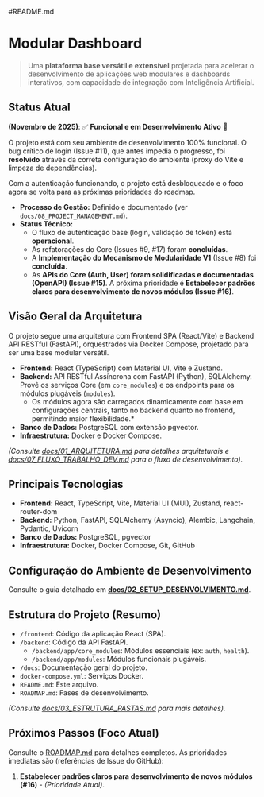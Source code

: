#README.md
# Modular Dashboard

> Uma **plataforma base versátil e extensível** projetada para acelerar o desenvolvimento de aplicações web modulares e dashboards interativos, com capacidade de integração com Inteligência Artificial.

## Status Atual

**(Novembro de 2025)**: ✅ **Funcional e em Desenvolvimento Ativo** 🚧

O projeto está com seu ambiente de desenvolvimento 100% funcional. O bug crítico de login (Issue #11), que antes impedia o progresso, foi **resolvido** através da correta configuração do ambiente (proxy do Vite e limpeza de dependências).

Com a autenticação funcionando, o projeto está desbloqueado e o foco agora se volta para as próximas prioridades do roadmap.

* **Processo de Gestão:** Definido e documentado (ver `docs/08_PROJECT_MANAGEMENT.md`).
* **Status Técnico:**
    * O fluxo de autenticação base (login, validação de token) está **operacional**.
    * As refatorações do Core (Issues #9, #17) foram **concluídas**.
    * A **Implementação do Mecanismo de Modularidade V1** (Issue #8) foi **concluída**.
    * As **APIs do Core (Auth, User) foram solidificadas e documentadas (OpenAPI) (Issue #15)**. A próxima prioridade é **Estabelecer padrões claros para desenvolvimento de novos módulos (Issue #16)**.

## Visão Geral da Arquitetura

O projeto segue uma arquitetura com Frontend SPA (React/Vite) e Backend API RESTful (FastAPI), orquestrados via Docker Compose, projetado para ser uma base modular versátil.

* **Frontend:** React (TypeScript) com Material UI, Vite e Zustand.
* **Backend:** API RESTful Assíncrona com FastAPI (Python), SQLAlchemy. Provê os serviços Core (em `core_modules`) e os endpoints para os módulos plugáveis (`modules`).
    * Os módulos agora são carregados dinamicamente com base em configurações centrais, tanto no backend quanto no frontend, permitindo maior flexibilidade.*
* **Banco de Dados:** PostgreSQL com extensão pgvector.
* **Infraestrutura:** Docker e Docker Compose.

*(Consulte [docs/01_ARQUITETURA.md](./docs/01_ARQUITETURA.md) para detalhes arquiteturais e [docs/07_FLUXO_TRABALHO_DEV.md](./docs/07_FLUXO_TRABALHO_DEV.md) para o fluxo de desenvolvimento).*

## Principais Tecnologias

- **Frontend:** React, TypeScript, Vite, Material UI (MUI), Zustand, react-router-dom
- **Backend:** Python, FastAPI, SQLAlchemy (Asyncio), Alembic, Langchain, Pydantic, Uvicorn
- **Banco de Dados:** PostgreSQL, pgvector
- **Infraestrutura:** Docker, Docker Compose, Git, GitHub

## Configuração do Ambiente de Desenvolvimento

Consulte o guia detalhado em **[docs/02_SETUP_DESENVOLVIMENTO.md](./docs/02_SETUP_DESENVOLVIMENTO.md)**.

## Estrutura do Projeto (Resumo)

* `/frontend`: Código da aplicação React (SPA).
* `/backend`: Código da API FastAPI.
    * `/backend/app/core_modules`: Módulos essenciais (ex: `auth`, `health`).
    * `/backend/app/modules`: Módulos funcionais plugáveis.
* `/docs`: Documentação geral do projeto.
* `docker-compose.yml`: Serviços Docker.
* `README.md`: Este arquivo.
* `ROADMAP.md`: Fases de desenvolvimento.

*(Consulte [docs/03_ESTRUTURA_PASTAS.md](./docs/03_ESTRUTURA_PASTAS.md) para mais detalhes).*

## Próximos Passos (Foco Atual)

Consulte o [ROADMAP.md](./ROADMAP.md) para detalhes completos. As prioridades imediatas são (referências de Issue do GitHub):

1.  **Estabelecer padrões claros para desenvolvimento de novos módulos (#16)** - *(Prioridade Atual)*.